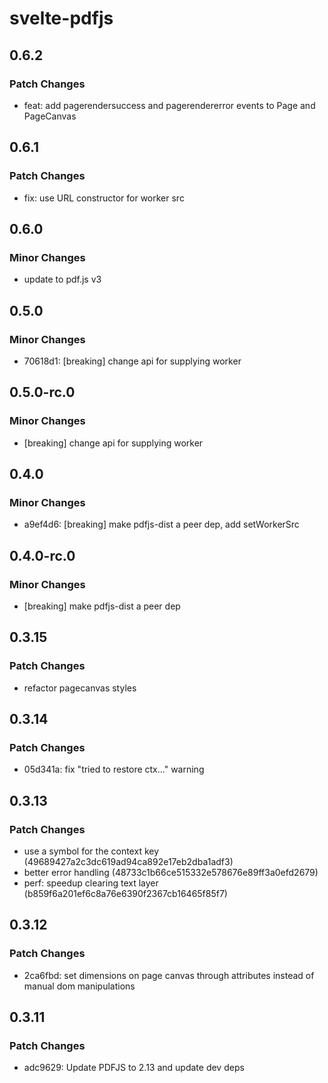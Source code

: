 # svelte-pdfjs

## 0.6.2

### Patch Changes

- feat: add pagerendersuccess and pagerendererror events to Page and PageCanvas

## 0.6.1

### Patch Changes

- fix: use URL constructor for worker src

## 0.6.0

### Minor Changes

- update to pdf.js v3

## 0.5.0

### Minor Changes

- 70618d1: [breaking] change api for supplying worker

## 0.5.0-rc.0

### Minor Changes

- [breaking] change api for supplying worker

## 0.4.0

### Minor Changes

- a9ef4d6: [breaking] make pdfjs-dist a peer dep, add setWorkerSrc

## 0.4.0-rc.0

### Minor Changes

- [breaking] make pdfjs-dist a peer dep

## 0.3.15

### Patch Changes

- refactor pagecanvas styles

## 0.3.14

### Patch Changes

- 05d341a: fix "tried to restore ctx..." warning

## 0.3.13

### Patch Changes

- use a symbol for the context key (49689427a2c3dc619ad94ca892e17eb2dba1adf3)
- better error handling (48733c1b66ce515332e578676e89ff3a0efd2679)
- perf: speedup clearing text layer (b859f6a201ef6c8a76e6390f2367cb16465f85f7)

## 0.3.12

### Patch Changes

- 2ca6fbd: set dimensions on page canvas through attributes instead of manual dom manipulations

## 0.3.11

### Patch Changes

- adc9629: Update PDFJS to 2.13 and update dev deps
